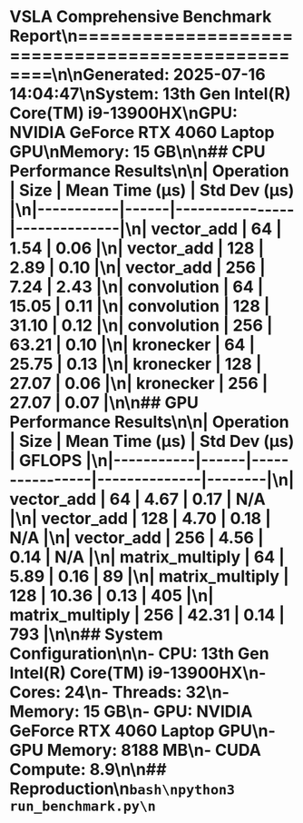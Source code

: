 # VSLA Comprehensive Benchmark Report\n==================================================\n\n**Generated**: 2025-07-16 14:04:47\n**System**: 13th Gen Intel(R) Core(TM) i9-13900HX\n**GPU**: NVIDIA GeForce RTX 4060 Laptop GPU\n**Memory**: 15 GB\n\n## CPU Performance Results\n\n| Operation | Size | Mean Time (μs) | Std Dev (μs) |\n|-----------|------|----------------|--------------|\n| vector_add | 64 | 1.54 | 0.06 |\n| vector_add | 128 | 2.89 | 0.10 |\n| vector_add | 256 | 7.24 | 2.43 |\n| convolution | 64 | 15.05 | 0.11 |\n| convolution | 128 | 31.10 | 0.12 |\n| convolution | 256 | 63.21 | 0.10 |\n| kronecker | 64 | 25.75 | 0.13 |\n| kronecker | 128 | 27.07 | 0.06 |\n| kronecker | 256 | 27.07 | 0.07 |\n\n## GPU Performance Results\n\n| Operation | Size | Mean Time (μs) | Std Dev (μs) | GFLOPS |\n|-----------|------|----------------|--------------|--------|\n| vector_add | 64 | 4.67 | 0.17 | N/A |\n| vector_add | 128 | 4.70 | 0.18 | N/A |\n| vector_add | 256 | 4.56 | 0.14 | N/A |\n| matrix_multiply | 64 | 5.89 | 0.16 | 89 |\n| matrix_multiply | 128 | 10.36 | 0.13 | 405 |\n| matrix_multiply | 256 | 42.31 | 0.14 | 793 |\n\n## System Configuration\n\n- **CPU**: 13th Gen Intel(R) Core(TM) i9-13900HX\n- **Cores**: 24\n- **Threads**: 32\n- **Memory**: 15 GB\n- **GPU**: NVIDIA GeForce RTX 4060 Laptop GPU\n- **GPU Memory**: 8188 MB\n- **CUDA Compute**: 8.9\n\n## Reproduction\n```bash\npython3 run_benchmark.py\n```